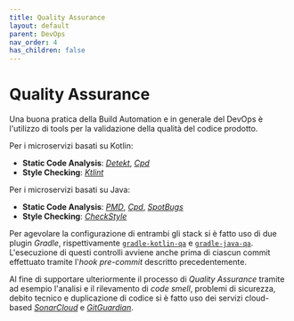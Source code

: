 ```yaml
---
title: Quality Assurance
layout: default
parent: DevOps
nav_order: 4
has_children: false
---
```


# Quality Assurance

Una buona pratica della Build Automation e in generale del DevOps è l'utilizzo di tools per la validazione della qualità del codice prodotto. 

Per i microservizi basati su Kotlin: 

+ **Static Code Analysis**: [*Detekt*](https://github.com/detekt/detekt), [*Cpd*](https://pmd.github.io/pmd/pmd_userdocs_cpd.html) 
+ **Style Checking**: [*Ktlint*](https://github.com/pinterest/ktlint)

Per i microservizi basati su Java: 

+ **Static Code Analysis**: [*PMD*](https://pmd.github.io/), [*Cpd*](https://pmd.github.io/pmd/pmd_userdocs_cpd.html), [*SpotBugs*](https://spotbugs.github.io/)
+ **Style Checking**: [*CheckStyle*](https://checkstyle.org/)

Per agevolare la configurazione di entrambi gli stack si è fatto uso di due plugin *Gradle*, rispettivamente [`gradle-kotlin-qa`](https://github.com/DanySK/gradle-kotlin-qa) e [`gradle-java-qa`](https://github.com/DanySK/gradle-java-qa).
L'esecuzione di questi controlli avviene anche prima di ciascun commit effettuato tramite l'*hook pre-commit* descritto precedentemente.

Al fine di supportare ulteriormente il processo di *Quality Assurance* tramite ad esempio l'analisi e il rilevamento di *code smell*, problemi di sicurezza, debito tecnico e duplicazione di codice si è fatto uso dei servizi cloud-based [*SonarCloud*](https://www.sonarsource.com/products/sonarcloud/) e [*GitGuardian*](https://www.gitguardian.com/).
